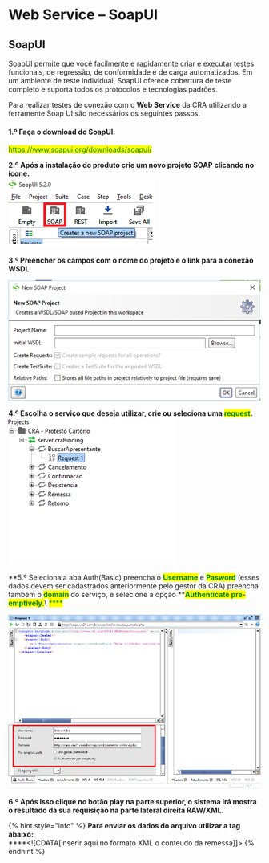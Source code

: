 # Web Service – SoapUI

## SoapUI

SoapUI permite que você facilmente e rapidamente criar e executar testes funcionais, de regressão, de conformidade e de carga automatizados. Em um ambiente de teste individual, SoapUI oferece cobertura de teste completo e suporta todos os protocolos e tecnologias padrões.

Para realizar testes de conexão com o **Web Service**  da CRA utilizando a ferramente Soap UI são necessários os seguintes passos.

#### 1.º Faça o download do SoapUI.

<mark style="color:green;"></mark>[<mark style="color:green;">https://www.soapui.org/downloads/soapui/</mark>](https://www.soapui.org/downloads/soapui/)<mark style="color:green;"></mark>

**2.º Após a instalação do produto crie um novo projeto SOAP clicando no ícone.**\
****<img src="../../../.gitbook/assets/image (34).png" alt="" data-size="original">****

**3.º Preencher os campos com o nome do projeto e o link para a conexão WSDL**

![](<../../../.gitbook/assets/image (7).png>)

**4.º Escolha o serviço que deseja utilizar, crie ou seleciona uma **<mark style="color:green;">**request**</mark>**.**\
****![](<../../../.gitbook/assets/image (6).png>)****

**5.º Seleciona a aba Auth(Basic) preencha o **<mark style="color:green;">**Username**</mark>** e **<mark style="color:green;">**Pasword**</mark>** (esses dados devem ser cadastrados  anteriormente pelo gestor da CRA) preencha também o **<mark style="color:green;">**domain**</mark>** do serviço, e selecione a opção **<mark style="color:green;">**Authenticate pre-emptively.**</mark>\ <mark style="color:green;">****</mark>

![](<../../../.gitbook/assets/image (33).png>)

**6.º Após isso clique no botão play na parte superior, o sistema irá mostra o resultado da sua requisição na parte lateral direita RAW/XML.**

{% hint style="info" %}
**Para enviar os dados do arquivo utilizar a tag abaixo:** \
****\<!\[CDATA\[inserir aqui no formato XML o conteudo da remessa]]>
{% endhint %}
